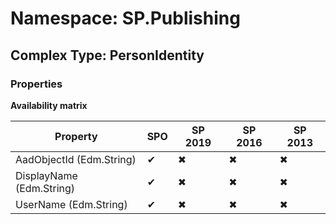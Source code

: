# Namespace: SP.Publishing

## Complex Type: PersonIdentity

### Properties

**Availability matrix**

Property | SPO | SP 2019 | SP 2016 | SP 2013
----------|-----|---------|---------|--------
AadObjectId (Edm.String) | ✔ | ✖ | ✖ | ✖
DisplayName (Edm.String) | ✔ | ✖ | ✖ | ✖
UserName (Edm.String) | ✔ | ✖ | ✖ | ✖
